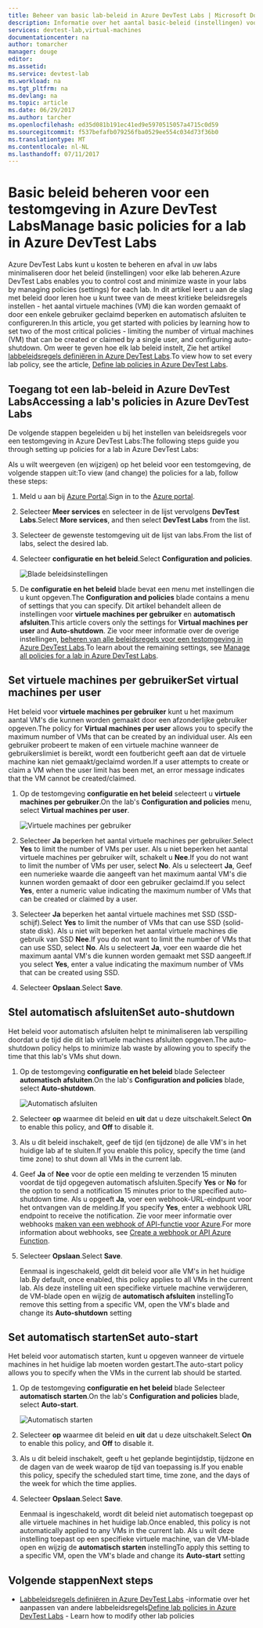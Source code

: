 ```yaml
---
title: Beheer van basic lab-beleid in Azure DevTest Labs | Microsoft Docs
description: Informatie over het aantal basic-beleid (instellingen) voor een testomgeving instellen in DevTest Labs
services: devtest-lab,virtual-machines
documentationcenter: na
author: tomarcher
manager: douge
editor: 
ms.assetid: 
ms.service: devtest-lab
ms.workload: na
ms.tgt_pltfrm: na
ms.devlang: na
ms.topic: article
ms.date: 06/29/2017
ms.author: tarcher
ms.openlocfilehash: ed35d081b191ec41ed9e5970515057a4715c0d59
ms.sourcegitcommit: f537befafb079256fba0529ee554c034d73f36b0
ms.translationtype: MT
ms.contentlocale: nl-NL
ms.lasthandoff: 07/11/2017
---
```

# <a name="manage-basic-policies-for-a-lab-in-azure-devtest-labs"></a><span data-ttu-id="2f886-103">Basic beleid beheren voor een testomgeving in Azure DevTest Labs</span><span class="sxs-lookup"><span data-stu-id="2f886-103">Manage basic policies for a lab in Azure DevTest Labs</span></span>

<span data-ttu-id="2f886-104">Azure DevTest Labs kunt u kosten te beheren en afval in uw labs minimaliseren door het beleid (instellingen) voor elke lab beheren.</span><span class="sxs-lookup"><span data-stu-id="2f886-104">Azure DevTest Labs enables you to control cost and minimize waste in your labs by managing policies (settings) for each lab.</span></span> <span data-ttu-id="2f886-105">In dit artikel leert u aan de slag met beleid door leren hoe u kunt twee van de meest kritieke beleidsregels instellen - het aantal virtuele machines (VM) die kan worden gemaakt of door een enkele gebruiker geclaimd beperken en automatisch afsluiten te configureren.</span><span class="sxs-lookup"><span data-stu-id="2f886-105">In this article, you get started with policies by learning how to set two of the most critical policies - limiting the number of virtual machines (VM) that can be created or claimed by a single user, and configuring auto-shutdown.</span></span> <span data-ttu-id="2f886-106">Om weer te geven hoe elk lab beleid instelt, Zie het artikel [labbeleidsregels definiëren in Azure DevTest Labs](devtest-lab-set-lab-policy.md).</span><span class="sxs-lookup"><span data-stu-id="2f886-106">To view how to set every lab policy, see the article, [Define lab policies in Azure DevTest Labs](devtest-lab-set-lab-policy.md).</span></span>  

## <a name="accessing-a-labs-policies-in-azure-devtest-labs"></a><span data-ttu-id="2f886-107">Toegang tot een lab-beleid in Azure DevTest Labs</span><span class="sxs-lookup"><span data-stu-id="2f886-107">Accessing a lab's policies in Azure DevTest Labs</span></span>
<span data-ttu-id="2f886-108">De volgende stappen begeleiden u bij het instellen van beleidsregels voor een testomgeving in Azure DevTest Labs:</span><span class="sxs-lookup"><span data-stu-id="2f886-108">The following steps guide you through setting up policies for a lab in Azure DevTest Labs:</span></span>

<span data-ttu-id="2f886-109">Als u wilt weergeven (en wijzigen) op het beleid voor een testomgeving, de volgende stappen uit:</span><span class="sxs-lookup"><span data-stu-id="2f886-109">To view (and change) the policies for a lab, follow these steps:</span></span>

1. <span data-ttu-id="2f886-110">Meld u aan bij [Azure Portal](http://go.microsoft.com/fwlink/p/?LinkID=525040).</span><span class="sxs-lookup"><span data-stu-id="2f886-110">Sign in to the [Azure portal](http://go.microsoft.com/fwlink/p/?LinkID=525040).</span></span>

1. <span data-ttu-id="2f886-111">Selecteer **Meer services** en selecteer in de lijst vervolgens **DevTest Labs**.</span><span class="sxs-lookup"><span data-stu-id="2f886-111">Select **More services**, and then select **DevTest Labs** from the list.</span></span>

1. <span data-ttu-id="2f886-112">Selecteer de gewenste testomgeving uit de lijst van labs.</span><span class="sxs-lookup"><span data-stu-id="2f886-112">From the list of labs, select the desired lab.</span></span>   

1. <span data-ttu-id="2f886-113">Selecteer **configuratie en het beleid**.</span><span class="sxs-lookup"><span data-stu-id="2f886-113">Select **Configuration and policies**.</span></span>

    ![Blade beleidsinstellingen](./media/devtest-lab-set-lab-policy/policies-menu.png)

1. <span data-ttu-id="2f886-115">De **configuratie en het beleid** blade bevat een menu met instellingen die u kunt opgeven.</span><span class="sxs-lookup"><span data-stu-id="2f886-115">The **Configuration and policies** blade contains a menu of settings that you can specify.</span></span> <span data-ttu-id="2f886-116">Dit artikel behandelt alleen de instellingen voor **virtuele machines per gebruiker** en **automatisch afsluiten**.</span><span class="sxs-lookup"><span data-stu-id="2f886-116">This article covers only the settings for **Virtual machines per user** and **Auto-shutdown**.</span></span> <span data-ttu-id="2f886-117">Zie voor meer informatie over de overige instellingen, [beheren van alle beleidsregels voor een testomgeving in Azure DevTest Labs](./devtest-lab-set-lab-policy.md).</span><span class="sxs-lookup"><span data-stu-id="2f886-117">To learn about the remaining settings, see [Manage all policies for a lab in Azure DevTest Labs](./devtest-lab-set-lab-policy.md).</span></span> 
   
## <a name="set-virtual-machines-per-user"></a><span data-ttu-id="2f886-118">Set virtuele machines per gebruiker</span><span class="sxs-lookup"><span data-stu-id="2f886-118">Set virtual machines per user</span></span>
<span data-ttu-id="2f886-119">Het beleid voor **virtuele machines per gebruiker** kunt u het maximum aantal VM's die kunnen worden gemaakt door een afzonderlijke gebruiker opgeven.</span><span class="sxs-lookup"><span data-stu-id="2f886-119">The policy for **Virtual machines per user** allows you to specify the maximum number of VMs that can be created by an individual user.</span></span> <span data-ttu-id="2f886-120">Als een gebruiker probeert te maken of een virtuele machine wanneer de gebruikerslimiet is bereikt, wordt een foutbericht geeft aan dat de virtuele machine kan niet gemaakt/geclaimd worden.</span><span class="sxs-lookup"><span data-stu-id="2f886-120">If a user attempts to create or claim a VM when the user limit has been met, an error message indicates that the VM cannot be created/claimed.</span></span> 

1. <span data-ttu-id="2f886-121">Op de testomgeving **configuratie en het beleid** selecteert u **virtuele machines per gebruiker**.</span><span class="sxs-lookup"><span data-stu-id="2f886-121">On the lab's **Configuration and policies** menu, select **Virtual machines per user**.</span></span>
   
    ![Virtuele machines per gebruiker](./media/devtest-lab-set-lab-policy/max-vms-per-user.png)

1. <span data-ttu-id="2f886-123">Selecteer **Ja** beperken het aantal virtuele machines per gebruiker.</span><span class="sxs-lookup"><span data-stu-id="2f886-123">Select **Yes** to limit the number of VMs per user.</span></span> <span data-ttu-id="2f886-124">Als u niet beperken het aantal virtuele machines per gebruiker wilt, schakelt u **Nee**.</span><span class="sxs-lookup"><span data-stu-id="2f886-124">If you do not want to limit the number of VMs per user, select **No**.</span></span> <span data-ttu-id="2f886-125">Als u selecteert **Ja**, Geef een numerieke waarde die aangeeft van het maximum aantal VM's die kunnen worden gemaakt of door een gebruiker geclaimd.</span><span class="sxs-lookup"><span data-stu-id="2f886-125">If you select **Yes**, enter a numeric value indicating the maximum number of VMs that can be created or claimed by a user.</span></span> 

1. <span data-ttu-id="2f886-126">Selecteer **Ja** beperken het aantal virtuele machines met SSD (SSD-schijf).</span><span class="sxs-lookup"><span data-stu-id="2f886-126">Select **Yes** to limit the number of VMs that can use SSD (solid-state disk).</span></span> <span data-ttu-id="2f886-127">Als u niet wilt beperken het aantal virtuele machines die gebruik van SSD **Nee**.</span><span class="sxs-lookup"><span data-stu-id="2f886-127">If you do not want to limit the number of VMs that can use SSD, select **No**.</span></span> <span data-ttu-id="2f886-128">Als u selecteert **Ja**, voer een waarde die het maximum aantal VM's die kunnen worden gemaakt met SSD aangeeft.</span><span class="sxs-lookup"><span data-stu-id="2f886-128">If you select **Yes**, enter a value indicating the maximum number of VMs that can be created using SSD.</span></span> 

1. <span data-ttu-id="2f886-129">Selecteer **Opslaan**.</span><span class="sxs-lookup"><span data-stu-id="2f886-129">Select **Save**.</span></span>

## <a name="set-auto-shutdown"></a><span data-ttu-id="2f886-130">Stel automatisch afsluiten</span><span class="sxs-lookup"><span data-stu-id="2f886-130">Set auto-shutdown</span></span>
<span data-ttu-id="2f886-131">Het beleid voor automatisch afsluiten helpt te minimaliseren lab verspilling doordat u de tijd die dit lab virtuele machines afsluiten opgeven.</span><span class="sxs-lookup"><span data-stu-id="2f886-131">The auto-shutdown policy helps to minimize lab waste by allowing you to specify the time that this lab's VMs shut down.</span></span>

1. <span data-ttu-id="2f886-132">Op de testomgeving **configuratie en het beleid** blade Selecteer **automatisch afsluiten**.</span><span class="sxs-lookup"><span data-stu-id="2f886-132">On the lab's **Configuration and policies** blade, select **Auto-shutdown**.</span></span>
   
    ![Automatisch afsluiten](./media/devtest-lab-set-lab-policy/auto-shutdown.png)

1. <span data-ttu-id="2f886-134">Selecteer **op** waarmee dit beleid en **uit** dat u deze uitschakelt.</span><span class="sxs-lookup"><span data-stu-id="2f886-134">Select **On** to enable this policy, and **Off** to disable it.</span></span>

1. <span data-ttu-id="2f886-135">Als u dit beleid inschakelt, geef de tijd (en tijdzone) de alle VM's in het huidige lab af te sluiten.</span><span class="sxs-lookup"><span data-stu-id="2f886-135">If you enable this policy, specify the time (and time zone) to shut down all VMs in the current lab.</span></span>

1. <span data-ttu-id="2f886-136">Geef **Ja** of **Nee** voor de optie een melding te verzenden 15 minuten voordat de tijd opgegeven automatisch afsluiten.</span><span class="sxs-lookup"><span data-stu-id="2f886-136">Specify **Yes** or **No** for the option to send a notification 15 minutes prior to the specified auto-shutdown time.</span></span> <span data-ttu-id="2f886-137">Als u opgeeft **Ja**, voer een webhook-URL-eindpunt voor het ontvangen van de melding.</span><span class="sxs-lookup"><span data-stu-id="2f886-137">If you specify **Yes**, enter a webhook URL endpoint to receive the notification.</span></span> <span data-ttu-id="2f886-138">Zie voor meer informatie over webhooks [maken van een webhook of API-functie voor Azure](../azure-functions/functions-create-a-web-hook-or-api-function.md).</span><span class="sxs-lookup"><span data-stu-id="2f886-138">For more information about webhooks, see [Create a webhook or API Azure Function](../azure-functions/functions-create-a-web-hook-or-api-function.md).</span></span> 

1. <span data-ttu-id="2f886-139">Selecteer **Opslaan**.</span><span class="sxs-lookup"><span data-stu-id="2f886-139">Select **Save**.</span></span>

    <span data-ttu-id="2f886-140">Eenmaal is ingeschakeld, geldt dit beleid voor alle VM's in het huidige lab.</span><span class="sxs-lookup"><span data-stu-id="2f886-140">By default, once enabled, this policy applies to all VMs in the current lab.</span></span> <span data-ttu-id="2f886-141">Als deze instelling uit een specifieke virtuele machine verwijderen, de VM-blade open en wijzig de **automatisch afsluiten** instelling</span><span class="sxs-lookup"><span data-stu-id="2f886-141">To remove this setting from a specific VM, open the VM's blade and change its **Auto-shutdown** setting</span></span> 

## <a name="set-auto-start"></a><span data-ttu-id="2f886-142">Set automatisch starten</span><span class="sxs-lookup"><span data-stu-id="2f886-142">Set auto-start</span></span>
<span data-ttu-id="2f886-143">Het beleid voor automatisch starten, kunt u opgeven wanneer de virtuele machines in het huidige lab moeten worden gestart.</span><span class="sxs-lookup"><span data-stu-id="2f886-143">The auto-start policy allows you to specify when the VMs in the current lab should be started.</span></span>  

1. <span data-ttu-id="2f886-144">Op de testomgeving **configuratie en het beleid** blade Selecteer **automatisch starten**.</span><span class="sxs-lookup"><span data-stu-id="2f886-144">On the lab's **Configuration and policies** blade, select **Auto-start**.</span></span>
   
    ![Automatisch starten](./media/devtest-lab-set-lab-policy/auto-start.png)

2. <span data-ttu-id="2f886-146">Selecteer **op** waarmee dit beleid en **uit** dat u deze uitschakelt.</span><span class="sxs-lookup"><span data-stu-id="2f886-146">Select **On** to enable this policy, and **Off** to disable it.</span></span>

3. <span data-ttu-id="2f886-147">Als u dit beleid inschakelt, geeft u het geplande begintijdstip, tijdzone en de dagen van de week waarop de tijd van toepassing is.</span><span class="sxs-lookup"><span data-stu-id="2f886-147">If you enable this policy, specify the scheduled start time, time zone, and the days of the week for which the time applies.</span></span> 

4. <span data-ttu-id="2f886-148">Selecteer **Opslaan**.</span><span class="sxs-lookup"><span data-stu-id="2f886-148">Select **Save**.</span></span>

    <span data-ttu-id="2f886-149">Eenmaal is ingeschakeld, wordt dit beleid niet automatisch toegepast op alle virtuele machines in het huidige lab.</span><span class="sxs-lookup"><span data-stu-id="2f886-149">Once enabled, this policy is not automatically applied to any VMs in the current lab.</span></span> <span data-ttu-id="2f886-150">Als u wilt deze instelling toepast op een specifieke virtuele machine, van de VM-blade open en wijzig de **automatisch starten** instelling</span><span class="sxs-lookup"><span data-stu-id="2f886-150">To apply this setting to a specific VM, open the VM's blade and change its **Auto-start** setting</span></span> 

## <a name="next-steps"></a><span data-ttu-id="2f886-151">Volgende stappen</span><span class="sxs-lookup"><span data-stu-id="2f886-151">Next steps</span></span>

- <span data-ttu-id="2f886-152">[Labbeleidsregels definiëren in Azure DevTest Labs](devtest-lab-set-lab-policy.md) -informatie over het aanpassen van andere labbeleidsregels</span><span class="sxs-lookup"><span data-stu-id="2f886-152">[Define lab policies in Azure DevTest Labs](devtest-lab-set-lab-policy.md) - Learn how to modify other lab policies</span></span> 
